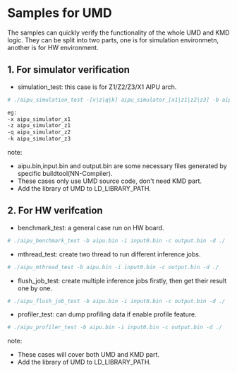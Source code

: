 # Samples for UMD

The samples can quickly verify the functionality of the whole UMD and KMD logic. They can be split into two parts, one is for simulation environmetn, another is for HW environment.

## 1. For simulator verification
- simulation_test: this case is for Z1/Z2/Z3/X1 AIPU arch.

```bash
# ./aipu_simulation_test -[x|z|q|k] aipu_simulator_[x1|z1|z2|z3] -b aipu.bin -i input0.bin -c output.bin -d ./

eg:
-x aipu_simulator_x1
-z aipu_simulator_z1
-q aipu_simulator_z2
-k aipu_simulator_z3

```
note:
- aipu.bin,input.bin and output.bin are some necessary files generated by specific buildtool(NN-Compiler).
- These cases only use UMD source code, don't need KMD part.
- Add the library of UMD to LD_LIBRARY_PATH.

## 2. For HW verifcation
- benchmark_test: a general case run on HW board.
```bash
# ./aipu_benchmark_test -b aipu.bin -i input0.bin -c output.bin -d ./
```

- mthread_test: create two thread to run different inference jobs.
```bash
# ./aipu_mthread_test -b aipu.bin -i input0.bin -c output.bin -d ./
```
- flush_job_test: create multiple inference jobs firstly, then get their result one by one.
```bash
# ./aipu_flush_job_test -b aipu.bin -i input0.bin -c output.bin -d ./
```

- profiler_test: can dump profiling data if enable profile feature.
```bash
# ./aipu_profiler_test -b aipu.bin -i input0.bin -c output.bin -d ./
```

note:
- These cases will cover both UMD and KMD part.
- Add the library of UMD to LD_LIBRARY_PATH.